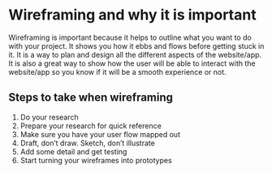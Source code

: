 # Wireframing and why it is important
Wireframing is important because it helps to outline what you want to do with your project. It shows you how it ebbs and flows before getting stuck in it. It is a way to plan and design all the different aspects of the website/app.
It is also a great way to show how the user will be able to interact with the website/app so you know if it will be a smooth experience or not.
## Steps to take when wireframing
1. Do your research
2. Prepare your research for quick reference
3. Make sure you have your user flow mapped out
4. Draft, don’t draw. Sketch, don’t illustrate
5. Add some detail and get testing
6. Start turning your wireframes into prototypes

